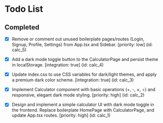 # Todo List

## Completed

- [x] Remove or comment out unused boilerplate pages/routes (Login, Signup, Profile, Settings) from App.tsx and Sidebar. [priority: low] (id: calc_5)
- [x] Add a dark mode toggle button to the CalculatorPage and persist theme in localStorage. [integration: true] (id: calc_4)
- [x] Update index.css to use CSS variables for dark/light themes, and apply a premium dark color scheme. [integration: true] (id: calc_3)
- [x] Implement Calculator component with basic operations (+, -, ×, ÷) and responsive, elegant dark mode styling. [priority: high] (id: calc_2)
- [x] Design and implement a simple calculator UI with dark mode toggle in the frontend. Replace boilerplate HomePage with CalculatorPage, and update App.tsx routes. [priority: high] (id: calc_1)


